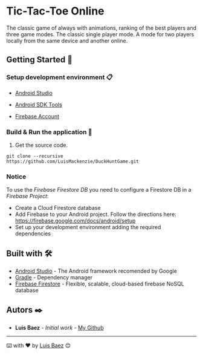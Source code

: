 # Tic-Tac-Toe Online

The classic game of always with animations, ranking of the best players and three game modes. The classic single player mode.
A mode for two players locally from the same device and another online.

## Getting Started 🚀

### Setup development environment 📋

* [Android Studio](https://developer.android.com/studio)

* [Android SDK Tools](https://developer.android.com/studio#Other)

* [Firebase Account](https://firebase.google.com/?hl=es)

### Build & Run the application 🔧

1. Get the source code.

```
git clone --recursive https://github.com/LuisMackenzie/DuckHuntGame.git
```

### Notice

To use the *Firebase Firestore DB* you need to configure a Firestore DB in a *Firebase Project*:
* Create a Cloud Firestore database
* Add Firebase to your Android project. Follow the directions here: https://firebase.google.com/docs/android/setup
* Set up your development environment adding the required dependencies


## Built with 🛠️

* [Android Studio](https://developer.android.com/studio) - The Android framework recomended by Google
* [Gradle](https://gradle.org/) - Dependency manager
* [Firebase Firestore](https://firebase.google.com/?hl=es) - Flexible, scalable, cloud-based firebase NoSQL database

## Autors ✒️

* **Luis Baez** - *Initial work* - [My Github](https://github.com/LuisMackenzie)

<!--
## Licencia 📄

Este proyecto está bajo la Licencia (Tu Licencia) - mira el archivo [LICENSE.md](LICENSE.md) para detalles

## Expresiones de Gratitud 🎁

* Comenta a otros sobre este proyecto 📢
* Invita una cerveza 🍺 o un café ☕ a alguien del equipo. 
* Da las gracias públicamente 🤓.
* etc.  -->



---
⌨️ with ❤️ by [Luis Baez](https://github.com/LuisMackenzie) 😊